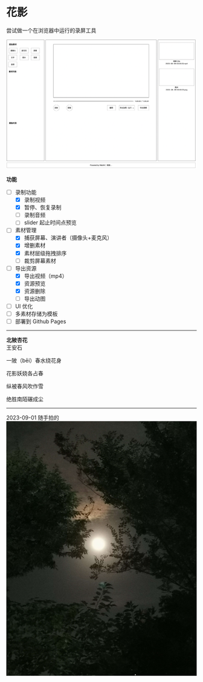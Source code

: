 # 花影

尝试做一个在浏览器中运行的录屏工具

![wireframe](./doc-assets/wireframe.png)

**功能**  
- [ ] 录制功能
  - [x] 录制视频
  - [x] 暂停、恢复录制
  - [ ] 录制音频
  - [ ] slider 起止时间点预览
- [ ] 素材管理
  - [x] 捕获屏幕、演讲者（摄像头+麦克风）
  - [x] 增删素材
  - [x] 素材层级拖拽排序
  - [ ] 裁剪屏幕素材
- [ ] 导出资源
  - [x] 导出视频（mp4）
  - [x] 资源预览
  - [x] 资源删除
  - [ ] 导出动图
- [ ] UI 优化
- [ ] 多素材存储为模板
- [ ] 部署到 Github Pages

---

**北陂杏花**  
王安石

一陂（bēi）春水绕花身

花影妖娆各占春

纵被春风吹作雪

绝胜南陌碾成尘

---

2023-09-01 随手拍的  
![bloom-shadow](./doc-assets/bloom-shadow.jpg)  
